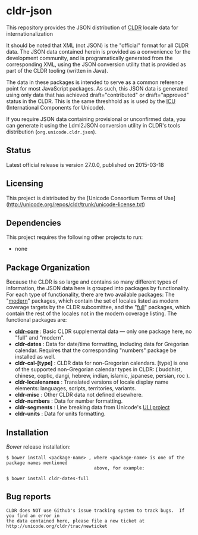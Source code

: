 # cldr-json

This repository provides the JSON distribution of [CLDR](http://cldr.unicode.org/) locale data for internationalization

It should be noted that XML (not JSON) is the "official" format for all CLDR data.  The
JSON data contained herein is provided as a convenience for the development community, and
is programatically generated from the corresponding XML, using the JSON conversion utility
that is provided as part of the CLDR tooling (written in Java).

The data in these packages is intended to serve as a common reference point for most
JavaScript packages. As such, this JSON data is generated using only data that has achieved
draft="contributed" or draft="approved" status in the CLDR. This is the same threshhold
as is used by the [ICU](http://icu-project.org) (International Components for Unicode).

If you require JSON data containing provisional or unconfirmed data, you can generate it
using the Ldml2JSON conversion utility in CLDR's tools distribution (`org.unicode.cldr.json`).

## Status
Latest official release is version 27.0.0, published on 2015-03-18

## Licensing

This project is distributed by the [Unicode Consortium Terms of Use]
(http://unicode.org/repos/cldr/trunk/unicode-license.txt)

## Dependencies

This project requires the following other projects to run:
 * none

## Package Organization

Because the CLDR is so large and contains so many different types of information, the JSON data
here is grouped into packages by functionality. For each type of functionality, there are two
available packages: The "[modern][]" packages, which contain the set of locales listed as modern
coverage targets by the CLDR subcomittee, and the "[full][]" packages, which contain the rest of
the locales not in the modern coverage listing. The functional packages are:

 - **[cldr-core][]**    : Basic CLDR supplemental data — only one package here, no "full" and "modern".
 - **cldr-dates**       : Data for date/time formatting, including data for Gregorian calendar.
                          Requires that the corresponding "numbers" package be installed as well.
 - **cldr-cal-[type]**  : CLDR data for non-Gregorian calendars. [type] is one of the supported
                          non-Gregorian calendar types in CLDR: ( buddhist, chinese, coptic, dangi,
                          hebrew, indian, islamic, japanese, persian, roc ).
 - **cldr-localenames** : Translated versions of locale display name elements: languages, scripts,
                          territories, variants.
 - **cldr-misc**        : Other CLDR data not defined elsewhere.
 - **cldr-numbers**     : Data for number formatting.
 - **cldr-segments**    : Line breaking data from Unicode's [ULI project](http://uli.unicode.org/)
 - **cldr-units**       : Data for units formatting.

## Installation

_Bower_ release installation:

    $ bower install <package-name> , where <package-name> is one of the package names mentioned
                                     above, for example:

    $ bower install cldr-dates-full

## Bug reports

    CLDR does NOT use Github's issue tracking system to track bugs.  If you find an error in
    the data contained here, please file a new ticket at http://unicode.org/cldr/trac/newticket

[cldr-core]: https://github.com/unicode-cldr/cldr-core
[modern]: https://github.com/unicode-cldr?query=modern
[full]: https://github.com/unicode-cldr?query=full
